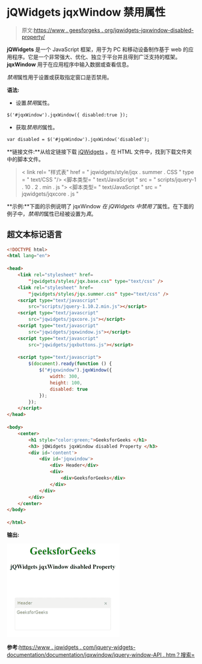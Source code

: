 # jQWidgets jqxWindow 禁用属性

> 原文:[https://www . geesforgeks . org/jqwidgets-jqxwindow-disabled-property/](https://www.geeksforgeeks.org/jqwidgets-jqxwindow-disabled-property/)

**jQWidgets** 是一个 JavaScript 框架，用于为 PC 和移动设备制作基于 web 的应用程序。它是一个非常强大、优化、独立于平台并且得到广泛支持的框架。 **jqxWindow** 用于在应用程序中输入数据或查看信息。

*禁用*属性用于设置或获取指定窗口是否禁用。

**语法:**

*   设置*禁用*属性。

```html
$('#jqxWindow').jqxWindow({ disabled:true });  
```

*   获取*禁用的*属性。

```html
var disabled = $('#jqxWindow').jqxWindow('disabled');
```

**链接文件:**从给定链接下载 [jQWidgets](https://www.jqwidgets.com/download/) 。在 HTML 文件中，找到下载文件夹中的脚本文件。

> <link rel="”stylesheet”" href="”jqwidgets/styles/jqx.base.css”" type="”text/css”">
> < link rel= "样式表" href = " jqwidgets/style/jqx . summer . CSS " type = " text/CSS "/>
> <脚本类型= " text/JavaScript " src = " scripts/jquery-1 . 10 . 2 . min . js "></脚本>
> <脚本类型= " text/JavaScript " src = " jqwidgets/jqxcore . js "

**示例:**下面的示例说明了 jqxWindow *在 jQWidgets 中禁用了*属性。在下面的例子中，*禁用的*属性已经被设置为*真*。

## 超文本标记语言

```html
<!DOCTYPE html>
<html lang="en">

<head>
    <link rel="stylesheet" href=
        "jqwidgets/styles/jqx.base.css" type="text/css" />
    <link rel="stylesheet" href=
        "jqwidgets/styles/jqx.summer.css" type="text/css" />
    <script type="text/javascript" 
        src="scripts/jquery-1.10.2.min.js"></script>
    <script type="text/javascript" 
        src="jqwidgets/jqxcore.js"></script>
    <script type="text/javascript" 
        src="jqwidgets/jqxwindow.js"></script>
    <script type="text/javascript" 
        src="jqwidgets/jqxbuttons.js"></script>

    <script type="text/javascript">
        $(document).ready(function () {
            $("#jqxwindow").jqxWindow({
                width: 300,
                height: 100,
                disabled: true
            });
        });
    </script>
</head>

<body>
    <center>
        <h1 style="color:green;">GeeksforGeeks </h1>
        <h3> jQWidgets jqxWindow disabled Property </h3>
        <div id='content'>
            <div id='jqxwindow'>
                <div> Header</div>
                <div>
                    <div>GeeksforGeeks</div>
                </div>
            </div>
        </div>
    </center>
</body>

</html>
```

**输出:**

![](img/caa55803ea8e7b91991e9713cc8c8ca4.png)

**参考:**[https://www . jqwidgets . com/jquery-widgets-documentation/documentation/jqxwindow/jquery-window-API . htm？搜索=](https://www.jqwidgets.com/jquery-widgets-documentation/documentation/jqxwindow/jquery-window-api.htm?search=)